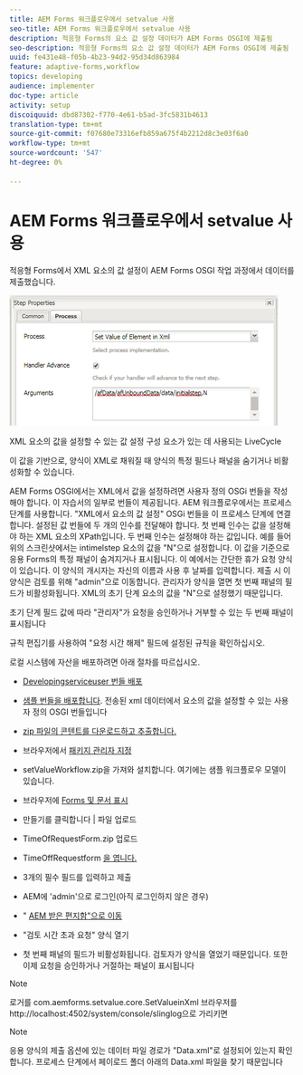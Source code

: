 ```yaml
---
title: AEM Forms 워크플로우에서 setvalue 사용
seo-title: AEM Forms 워크플로우에서 setvalue 사용
description: 적응형 Forms의 요소 값 설정 데이터가 AEM Forms OSGI에 제출됨
seo-description: 적응형 Forms의 요소 값 설정 데이터가 AEM Forms OSGI에 제출됨
uuid: fe431e48-f05b-4b23-94d2-95d34d863984
feature: adaptive-forms,workflow
topics: developing
audience: implementer
doc-type: article
activity: setup
discoiquuid: dbd87302-f770-4e61-b5ad-3fc5831b4613
translation-type: tm+mt
source-git-commit: f07680e73316efb859a675f4b2212d8c3e03f6a0
workflow-type: tm+mt
source-wordcount: '547'
ht-degree: 0%

---
```



# AEM Forms 워크플로우에서 setvalue 사용

적응형 Forms에서 XML 요소의 값 설정이 AEM Forms OSGI 작업 과정에서 데이터를 제출했습니다.

![SetValue](assets/setvalue.png)

XML 요소의 값을 설정할 수 있는 값 설정 구성 요소가 있는 데 사용되는 LiveCycle

이 값을 기반으로, 양식이 XML로 채워질 때 양식의 특정 필드나 패널을 숨기거나 비활성화할 수 있습니다.

AEM Forms OSGI에서는 XML에서 값을 설정하려면 사용자 정의 OSGi 번들을 작성해야 합니다. 이 자습서의 일부로 번들이 제공됩니다.
AEM 워크플로우에서는 프로세스 단계를 사용합니다. &quot;XML에서 요소의 값 설정&quot; OSGi 번들을 이 프로세스 단계에 연결합니다.
설정된 값 번들에 두 개의 인수를 전달해야 합니다. 첫 번째 인수는 값을 설정해야 하는 XML 요소의 XPath입니다. 두 번째 인수는 설정해야 하는 값입니다.
예를 들어 위의 스크린샷에서는 intimelstep 요소의 값을 &quot;N&quot;으로 설정합니다.
이 값을 기준으로 응용 Forms의 특정 패널이 숨겨지거나 표시됩니다.
이 예에서는 간단한 휴가 요청 양식이 있습니다. 이 양식의 개시자는 자신의 이름과 사용 후 날짜를 입력합니다. 제출 시 이 양식은 검토를 위해 &quot;admin&quot;으로 이동합니다. 관리자가 양식을 열면 첫 번째 패널의 필드가 비활성화됩니다. XML의 초기 단계 요소의 값을 &quot;N&quot;으로 설정했기 때문입니다.

초기 단계 필드 값에 따라 &quot;관리자&quot;가 요청을 승인하거나 거부할 수 있는 두 번째 패널이 표시됩니다

규칙 편집기를 사용하여 &quot;요청 시간 해제&quot; 필드에 설정된 규칙을 확인하십시오.

로컬 시스템에 자산을 배포하려면 아래 절차를 따르십시오.

* [Developingserviceuser 번들 배포](/help/forms/assets/common-osgi-bundles/DevelopingWithServiceUser.jar)

* [샘플 번들을 배포합니다](/help/forms/assets/common-osgi-bundles/SetValueApp.core-1.0-SNAPSHOT.jar). 전송된 xml 데이터에서 요소의 값을 설정할 수 있는 사용자 정의 OSGI 번들입니다

* [zip 파일의 콘텐트를 다운로드하고 추출합니다.](assets/setvalueassets.zip)
* 브라우저에서 [패키지 관리자 지정](http://localhost:4502/crx/packmgr/index.jsp)
* setValueWorkflow.zip을 가져와 설치합니다. 여기에는 샘플 워크플로우 모델이 있습니다.
* 브라우저에 [Forms 및 문서 표시](http://localhost:4502/aem/forms.html/content/dam/formsanddocuments)
* 만들기를 클릭합니다 | 파일 업로드
* TimeOfRequestForm.zip 업로드
* TimeOffRequestform [을 엽니다.](http://localhost:4502/content/dam/formsanddocuments/timeoffapplication/jcr:content?wcmmode=disabled)
* 3개의 필수 필드를 입력하고 제출
* AEM에 &#39;admin&#39;으로 로그인(아직 로그인하지 않은 경우)
* &quot; [AEM 받은 편지함&quot;으로 이동](http://localhost:4502/aem/inbox)
* &quot;검토 시간 초과 요청&quot; 양식 열기
* 첫 번째 패널의 필드가 비활성화됩니다. 검토자가 양식을 열었기 때문입니다. 또한 이제 요청을 승인하거나 거절하는 패널이 표시됩니다

>[!NOTE]
>
>로거를
>com.aemforms.setvalue.core.SetValueinXml
>브라우저를 http://localhost:4502/system/console/slinglog으로 가리키면

>[!NOTE]
>
>응용 양식의 제출 옵션에 있는 데이터 파일 경로가 &quot;Data.xml&quot;로 설정되어 있는지 확인합니다. 프로세스 단계에서 페이로드 폴더 아래의 Data.xml 파일을 찾기 때문입니다
